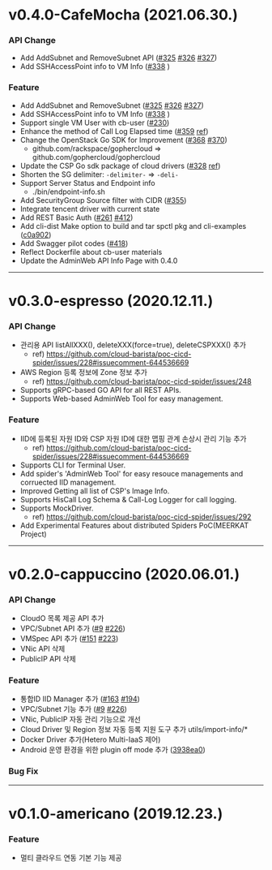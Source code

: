 # v0.4.0-CafeMocha (2021.06.30.)

### API Change

- Add AddSubnet and RemoveSubnet API ([#325](https://github.com/cloud-barista/poc-cicd-spider/pull/325) [#326](https://github.com/cloud-barista/poc-cicd-spider/pull/326) [#327](https://github.com/cloud-barista/poc-cicd-spider/pull/327))
- Add SSHAccessPoint info to VM Info ([#338](https://github.com/cloud-barista/poc-cicd-spider/pull/338) )


### Feature
- Add AddSubnet and RemoveSubnet ([#325](https://github.com/cloud-barista/poc-cicd-spider/pull/325) [#326](https://github.com/cloud-barista/poc-cicd-spider/pull/326) [#327](https://github.com/cloud-barista/poc-cicd-spider/pull/327))
- Add SSHAccessPoint info to VM Info ([#338](https://github.com/cloud-barista/poc-cicd-spider/pull/338) )
- Support single VM User with cb-user ([#230](https://github.com/cloud-barista/poc-cicd-spider/issues/230))
- Enhance the method of Call Log Elapsed time ([#359](https://github.com/cloud-barista/poc-cicd-spider/issues/359) [ref](https://github.com/cloud-barista/poc-cicd-spider/wiki/StartVM-and-TerminateVM-Main-Flow-of-Cloud-Drivers))
- Change the OpenStack Go SDK for Improvement ([#368](https://github.com/cloud-barista/poc-cicd-spider/pull/368) [#370](https://github.com/cloud-barista/poc-cicd-spider/pull/370))
  - github.com/rackspace/gophercloud => github.com/gophercloud/gophercloud
- Update the CSP Go sdk package of cloud drivers ([#328](https://github.com/cloud-barista/poc-cicd-spider/issues/328) [ref](https://github.com/cloud-barista/poc-cicd-spider/wiki/What-is-the-CSP-SDK-API-Version-of-drivers))
- Shorten the SG delimiter: `-delimiter-` => `-deli-`
- Support Server Status and Endpoint info
  - ./bin/endpoint-info.sh
- Add SecurityGroup Source filter with CIDR ([#355](https://github.com/cloud-barista/poc-cicd-spider/issues/355))
- Integrate tencent driver with current state
- Add REST Basic Auth ([#261](https://github.com/cloud-barista/poc-cicd-spider/issues/261) [#412](https://github.com/cloud-barista/poc-cicd-spider/pull/412))
- Add cli-dist Make option to build and tar spctl pkg and cli-examples ([c0a902](https://github.com/cloud-barista/poc-cicd-spider/commit/c0a902facc468cbf0bf22bdf3182b289484571d2))
- Add Swagger pilot codes ([#418](https://github.com/cloud-barista/poc-cicd-spider/pull/418))
- Reflect Dockerfile about cb-user materials
- Update the AdminWeb API Info Page with 0.4.0

***

# v0.3.0-espresso (2020.12.11.)
### API Change
- 관리용 API listAllXXX(), deleteXXX(force=true), deleteCSPXXX() 추가
  - ref) https://github.com/cloud-barista/poc-cicd-spider/issues/228#issuecomment-644536669
- AWS Region 등록 정보에 Zone 정보 추가
  - ref) https://github.com/cloud-barista/poc-cicd-spider/issues/248
- Supports gRPC-based GO API for all REST APIs.
- Supports Web-based AdminWeb Tool for easy management.

### Feature
- IID에 등록된 자원 ID와 CSP 자원 ID에 대한 맵핑 관계 손상시 관리 기능 추가
  - ref) https://github.com/cloud-barista/poc-cicd-spider/issues/228#issuecomment-644536669
- Supports CLI for Terminal User.
- Add spider's 'AdminWeb Tool' for easy resouce managements and corruected IID management.
- Improved Getting all list of CSP's Image Info.
- Supports HisCall Log Schema & Call-Log Logger for call logging.
- Supports MockDriver.
  - ref) https://github.com/cloud-barista/poc-cicd-spider/issues/292
- Add Experimental Features about distributed Spiders PoC(MEERKAT Project)

***

# v0.2.0-cappuccino (2020.06.01.)
### API Change
- CloudO 목록 제공 API 추가
- VPC/Subnet API 추가 ([#9](https://github.com/cloud-barista/poc-cicd-spider/pull/9) [#226](https://github.com/cloud-barista/poc-cicd-spider/pull/226))
- VMSpec API 추가 ([#151](https://github.com/cloud-barista/poc-cicd-spider/pull/151) [#223](https://github.com/cloud-barista/poc-cicd-spider/pull/223))
- VNic API 삭제
- PublicIP API 삭제

### Feature
- 통합ID IID Manager 추가 ([#163](https://github.com/cloud-barista/poc-cicd-spider/pull/163) [#194](https://github.com/cloud-barista/poc-cicd-spider/pull/194))  
- VPC/Subnet 기능 추가  ([#9](https://github.com/cloud-barista/poc-cicd-spider/pull/9) [#226](https://github.com/cloud-barista/poc-cicd-spider/pull/226)) 
- VNic, PublicIP 자동 관리 기능으로 개선
- Cloud Driver 및 Region 정보 자동 등록 지원 도구 추가 utils/import-info/*
- Docker Driver 추가(Hetero Multi-IaaS 제어)
- Android 운영 환경을 위한 plugin off mode 추가 ([3938ea0](https://github.com/cloud-barista/poc-cicd-spider/commit/3938ea0c70e69664a62eb3cee6611cfbf26ea4ea))  

### Bug Fix

***

# v0.1.0-americano (2019.12.23.)

### Feature
- 멀티 클라우드 연동 기본 기능 제공

